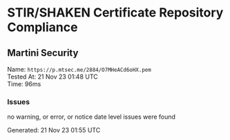 # STIR/SHAKEN Certificate Repository Compliance

## Martini Security

Name: `https://p.mtsec.me/2884/O7MHeACd6oHX.pem`\
Tested At: 21 Nov 23 01:48 UTC\
Time: 96ms

### Issues

no warning, or error, or notice date level issues were found

Generated: 21 Nov 23 01:55 UTC